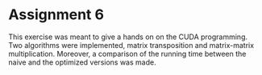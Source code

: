 # Assignment 6
This exercise was meant to give a hands on on the CUDA programming. 
Two algorithms were implemented, matrix transposition and matrix-matrix multiplication. 
Moreover, a comparison of the running time between the naive and the optimized versions was made.
